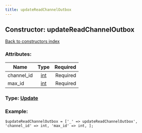 ```yaml
---
title: updateReadChannelOutbox
---
```

## Constructor: updateReadChannelOutbox  
[Back to constructors index](index.md)



### Attributes:

| Name     |    Type       | Required |
|----------|:-------------:|---------:|
|channel\_id|[int](../types/int.md) | Required|
|max\_id|[int](../types/int.md) | Required|



### Type: [Update](../types/Update.md)


### Example:

```
$updateReadChannelOutbox = ['_' => updateReadChannelOutbox', 'channel_id' => int, 'max_id' => int, ];
```
